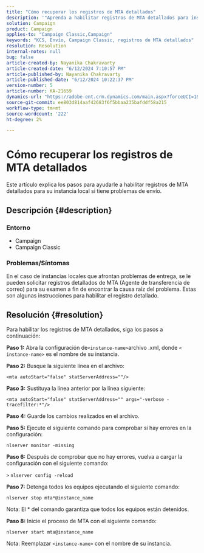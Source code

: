 ```yaml
---
title: "Cómo recuperar los registros de MTA detallados"
description: '"Aprenda a habilitar registros de MTA detallados para instancias locales que afrontan problemas de envío".'
solution: Campaign
product: Campaign
applies-to: "Campaign Classic,Campaign"
keywords: "KCS, Envío, Campaign Classic, registros de MTA detallados"
resolution: Resolution
internal-notes: null
bug: false
article-created-by: Nayanika Chakravarty
article-created-date: "6/12/2024 7:10:57 PM"
article-published-by: Nayanika Chakravarty
article-published-date: "6/12/2024 10:22:37 PM"
version-number: 5
article-number: KA-21659
dynamics-url: "https://adobe-ent.crm.dynamics.com/main.aspx?forceUCI=1&pagetype=entityrecord&etn=knowledgearticle&id=7683ac7a-ef28-ef11-840a-000d3a3764e0"
source-git-commit: ee803d814aaf42683f6f5bbaa235bafddf58a215
workflow-type: tm+mt
source-wordcount: '222'
ht-degree: 2%

---
```


# Cómo recuperar los registros de MTA detallados


Este artículo explica los pasos para ayudarle a habilitar registros de MTA detallados para su instancia local si tiene problemas de envío.

## Descripción {#description}


### Entorno

- Campaign
- Campaign Classic


### Problemas/Síntomas

En el caso de instancias locales que afrontan problemas de entrega, se le pueden solicitar registros detallados de MTA (Agente de transferencia de correo) para su examen a fin de encontrar la causa raíz del problema. Estas son algunas instrucciones para habilitar el registro detallado.


## Resolución {#resolution}


Para habilitar los registros de MTA detallados, siga los pasos a continuación:

<b>Paso 1:</b>
Abra la configuración de`<instance-name>`archivo .xml, donde `<` `instance-name>` es el nombre de su instancia.

<b>Paso 2:</b>
Busque la siguiente línea en el archivo:

`<mta autoStart="false" statServerAddress=""/>`

<b>Paso 3:</b>
Sustituya la línea anterior por la línea siguiente:

`<mta autoStart="false" statServerAddress="" args="-verbose -tracefilter:*"/>`

<b>Paso 4:</b>
Guarde los cambios realizados en el archivo.

<b>Paso 5:</b>
Ejecute el siguiente comando para comprobar si hay errores en la configuración:

`nlserver monitor -missing`

<b>Paso 6:</b>
Después de comprobar que no hay errores, vuelva a cargar la configuración con el siguiente comando:

`>` `nlserver config -reload`

<b>Paso 7:</b>
Detenga todos los equipos ejecutando el siguiente comando:

`nlserver stop mta*@instance_name`

Nota: El \* del comando garantiza que todos los equipos están detenidos.

<b>Paso 8:</b>
Inicie el proceso de MTA con el siguiente comando:

`nlserver start mta@instance_name`

Nota: Reemplazar `<instance-name>` con el nombre de su instancia.
